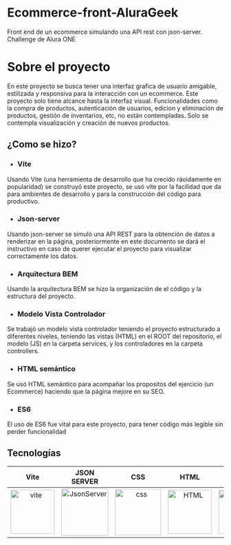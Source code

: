 # Ecommerce-front-AluraGeek
Front end de un ecommerce simulando una API rest con json-server. Challenge de Alura ONE
# Sobre el proyecto
En este proyecto se busca tener una interfaz grafica de usuario amigable, estilizada y responsiva para la interacción con un ecommerce. Este proyecto solo tiene alcance
hasta la interfaz visual. Funcionalidades como la compra de productos, autenticación de usuarios, edicion y eliminación de productos, gestión de inventarios, etc, no 
están contempladas. Solo se contempla visualización y creación de nuevos productos.
## ¿Como se hizo?
- ### Vite
Usando Vite (una herramienta de desarrollo que ha crecido ráoidamente en popularidad) se construyó este proyecto, se usó vite por la facilidad que da 
para ambientes de desarrollo y para la construcción del código para productivo.
- ### Json-server
Usando json-server se simuló una API REST para la obtención de datos a renderizar en la página, posteriormente en este documento se dará el instructivo en caso
de querer ejecutar el proyecto para visualizar correctamente los datos.
- ### Arquitectura BEM
Usando la arquitectura BEM se hizo la organización de el código y la estructura del proyecto.
- ### Modelo Vista Controlador
Se trabajó un modelo vista controlador teniendo el proyecto estructurado a diferentes niveles, teniendo las vistas (HTML) en el ROOT del repositorio, 
el modelo (JS) en la carpeta services, y los controladores en la carpeta controllers.
- ### HTML semántico
Se usó HTML semántico para acompañar los propositos del ejercicio (un Ecommerce) haciendo que la página mejore en su SEO.
- ### ES6
El uso de ES6 fue vital para este proyecto, para tener código más legible sin perder funcionalidad
## Tecnologías

Vite             |   JSON SERVER |   CSS  |   HTML |   ES6    
:-------------------------:|:-------------------------:|:-------------------------:|:-------------------------:|:-------------------------:
<img width="102" alt="vite" src="https://user-images.githubusercontent.com/63006483/224161734-42ccd681-a37c-4024-90af-374fac887cfb.png">  |  <img width="109" alt="JsonServer" src="https://user-images.githubusercontent.com/63006483/224162260-41dbdb79-f929-40d4-b664-daa3f20388a2.png">  |  <img width="107" alt="css" src="https://user-images.githubusercontent.com/63006483/224161943-696ff54f-e8fb-4502-aa9f-02244f08b4cf.png">  |  <img width="102" alt="HTML" src="https://encrypted-tbn0.gstatic.com/images?q=tbn:ANd9GcQpngGRjYX1ca7qAADU3K6eGLj7ShQE3L2otdzfryl_Y9Ht2QRoQKYQbsXd36XIxMbYOw0&usqp=CAU">  |  <img width="102" alt="ES6" src="https://www.howtogeek.com/wp-content/uploads/csit/2019/07/9608c9ff.png?height=200p&trim=2,2,2,2&crop=16:9">  

